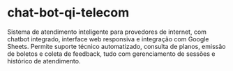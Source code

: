 # chat-bot-qi-telecom
Sistema de atendimento inteligente para provedores de internet, com chatbot integrado, interface web responsiva e integração com Google Sheets. Permite suporte técnico automatizado, consulta de planos, emissão de boletos e coleta de feedback, tudo com gerenciamento de sessões e histórico de atendimento.
